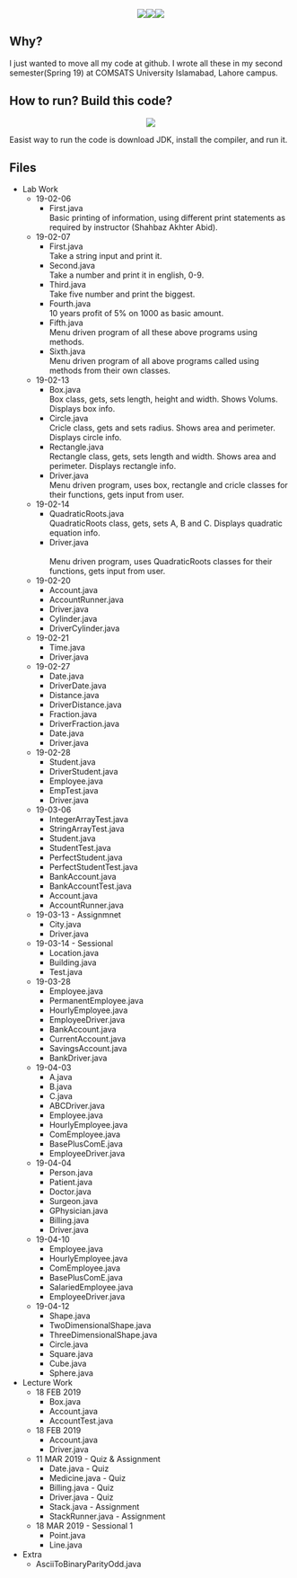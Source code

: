 <p align="center"><img src='https://img.shields.io/badge/Developer-Arose%20Niazi-blue.svg?style=popout-square&logo=Java' ><img src='https://img.shields.io/badge/Programmed%20in-Java%208-blue.svg?style=popout-square&logo=Java' ><img src='https://img.shields.io/badge/Programmed%20in-Java-blue.svg?style=popout-square&logo=Java' ></p>

## Why?
I just wanted to move all my code at github. I wrote all these in my second semester(Spring 19) at COMSATS University Islamabad, Lahore campus.

## How to run? Build this code?
<p align="center"><a url='https://www.oracle.com/technetwork/java/javase/downloads/jdk8-downloads-2133151.html'><img src='https://img.shields.io/badge/Java%20Development%20Kit-8%20Onwards-orange.svg?style=popout-square&logo=codio' /></a></p>
Easist way to run the code is download JDK, install the compiler, and run it. 

## Files
- Lab Work
	- 19-02-06
		- First.java <br>
			Basic printing of information, using different print statements as required by instructor (Shahbaz Akhter Abid).
	- 19-02-07
		- First.java <br>
			Take a string input and print it.
		- Second.java <br>
			Take a number and print it in english, 0-9.
		- Third.java <br>
			Take five number and print the biggest.
		- Fourth.java <br>
			10 years profit of 5% on 1000 as basic amount.
		- Fifth.java <br>
			Menu driven program of all these above programs using methods.
		- Sixth.java <br>
			Menu driven program of all above programs called using methods from their own classes.
	- 19-02-13
		- Box.java <br>
			Box class, gets, sets length, height and width. Shows Volums. Displays box info.
		- Circle.java <br>
			Cricle class, gets and sets radius. Shows area and perimeter. Displays circle info.
		- Rectangle.java <br>
			Rectangle class, gets, sets length and width. Shows area and perimeter. Displays rectangle  info.
		- Driver.java <br>
			Menu driven program, uses box, rectangle and cricle classes for their functions, gets input from user.
	- 19-02-14
		- QuadraticRoots.java <br>
			QuadraticRoots class, gets, sets A, B and C. Displays quadratic equation info.
		- Driver.java <br>	
			Menu driven program, uses QuadraticRoots classes for their functions, gets input from user. 
	- 19-02-20
		- Account.java 
		- AccountRunner.java
		- Driver.java	
		- Cylinder.java
		- DriverCylinder.java
	- 19-02-21
		- Time.java 
		- Driver.java	
	- 19-02-27
		- Date.java 
		- DriverDate.java
		- Distance.java 
		- DriverDistance.java		
		- Fraction.java 
		- DriverFraction.java	
		- Date.java
		- Driver.java
	- 19-02-28
		- Student.java 
		- DriverStudent.java
		- Employee.java 
		- EmpTest.java
		- Driver.java
	- 19-03-06
		- IntegerArrayTest.java 
		- StringArrayTest.java
		- Student.java
		- StudentTest.java
		- PerfectStudent.java
		- PerfectStudentTest.java
		- BankAccount.java 
		- BankAccountTest.java	
		- Account.java 
		- AccountRunner.java
	- 19-03-13 - Assignmnet
		- City.java
		- Driver.java
	- 19-03-14 - Sessional
		- Location.java
		- Building.java
		- Test.java
	- 19-03-28
		- Employee.java
		- PermanentEmployee.java
		- HourlyEmployee.java
		- EmployeeDriver.java
		- BankAccount.java
		- CurrentAccount.java
		- SavingsAccount.java
		- BankDriver.java
	- 19-04-03
		- A.java
		- B.java
		- C.java
		- ABCDriver.java
		- Employee.java
		- HourlyEmployee.java
		- ComEmployee.java
		- BasePlusComE.java
		- EmployeeDriver.java
	- 19-04-04
		- Person.java
		- Patient.java
		- Doctor.java
		- Surgeon.java
		- GPhysician.java
		- Billing.java
		- Driver.java
	- 19-04-10
		- Employee.java
		- HourlyEmployee.java
		- ComEmployee.java
		- BasePlusComE.java
		- SalariedEmployee.java
		- EmployeeDriver.java
	- 19-04-12
		- Shape.java
		- TwoDimensionalShape.java
		- ThreeDimensionalShape.java
		- Circle.java
		- Square.java
		- Cube.java
		- Sphere.java
- Lecture Work
	- 18 FEB 2019
		- Box.java
		- Account.java
		- AccountTest.java
	- 18 FEB 2019
		- Account.java <br>
		- Driver.java <br>	
	- 11 MAR 2019 - Quiz & Assignment
		- Date.java - Quiz
		- Medicine.java - Quiz
		- Billing.java - Quiz
		- Driver.java - Quiz
		- Stack.java - Assignment
		- StackRunner.java - Assignment
	- 18 MAR 2019 - Sessional 1
		- Point.java
		- Line.java
- Extra
	- AsciiToBinaryParityOdd.java